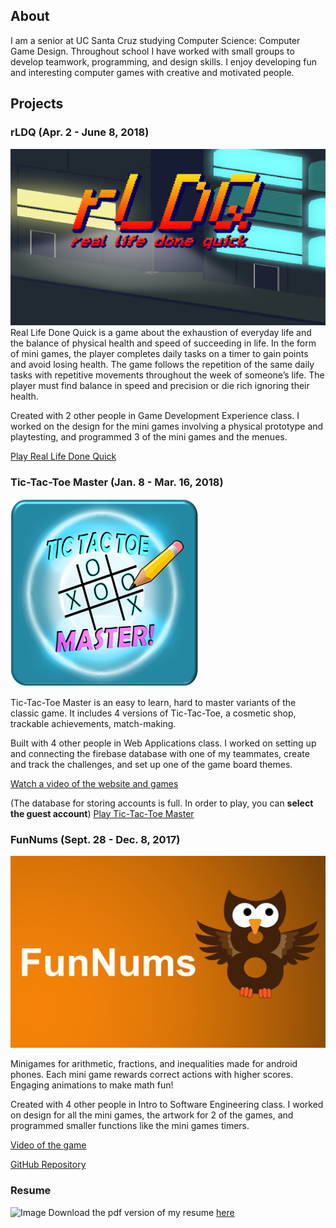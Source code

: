 ## About
I am a senior at UC Santa Cruz studying Computer Science: Computer Game Design. Throughout school I have worked with small groups to develop teamwork, programming, and design skills. I enjoy developing fun and interesting computer games with creative and motivated people.

## **Projects**

### rLDQ (Apr. 2 - June 8, 2018)
![Image](/img/rldq.png)
Real Life Done Quick is a game about the exhaustion of everyday life and the balance of physical health and speed of succeeding in life. In the form of mini games, the player completes daily tasks on a timer to gain points and avoid losing health. The game follows the repetition of the same daily tasks with repetitive movements throughout the week of someone’s life. The player must find balance in speed and precision or die rich ignoring their health.

Created with 2 other people in Game Development Experience class. I worked on the design for the mini games involving a physical prototype and playtesting, and programmed 3 of the mini games and the menues.

[Play Real Life Done Quick](https://yashimvsolanki.itch.io/rldq-real-life-done-quick)

### Tic-Tac-Toe Master (Jan. 8 - Mar. 16, 2018)
![Image](/img/tictactoe.png)

Tic-Tac-Toe Master is an easy to learn, hard to master variants of the classic game. It includes 4 versions of Tic-Tac-Toe, a cosmetic shop, trackable achievements, match-making. 

Built with 4 other people in Web Applications class. I worked on setting up and connecting the firebase database with one of my teammates, create and track the challenges, and set up one of the game board themes.

[Watch a video of the website and games](https://www.youtube.com/watch?v=AgtZBP0WBWY)

(The database for storing accounts is full. In order to play, you can **select the guest account**)
[Play Tic-Tac-Toe Master](https://tic-tac-toe-master.herokuapp.com/)

### FunNums (Sept. 28 - Dec. 8, 2017)
![Image](/img/funnums.png)

Minigames for arithmetic, fractions, and inequalities made for android phones. Each mini game rewards correct actions with higher scores. Engaging animations to make math fun! 

Created with 4 other people in Intro to Software Engineering class. I worked on design for all the mini games, the artwork for 2 of the games, and programmed smaller functions like the mini games timers.

[Video of the game](https://www.youtube.com/watch?v=qpPWwrXrgl4)

[GitHub Repository](https://github.com/arbaird/FunNums)

### Resume ###
![Image](/img/Resume.png)
Download the pdf version of my resume [here](http://jburnwor.github.io/jburnwor.github.io/documents/Resume.pdf)
